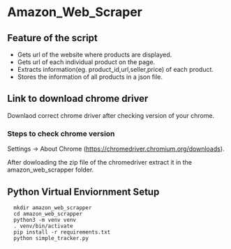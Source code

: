 # Amazon_Web_Scraper

## Feature of the script

- Gets url of the website where products are displayed.
- Gets url of each individual product on the page.
- Extracts information(eg. product_id,url,seller,price) of each product.
- Stores the information of all products in a json file.

## Link to download chrome driver
Downlaod correct chrome driver after checking version of your chrome. 
### Steps to check chrome version
Settings -> About Chrome
(https://chromedriver.chromium.org/downloads).

After dowloading the zip file of the chromedriver extract it in the amazon_web_scrapper folder.

## Python Virtual Enviornment Setup
```
  mkdir amazon_web_scrapper
  cd amazon_web_scrapper
  python3 -m venv venv
  . venv/bin/activate
  pip install -r requirements.txt
  python simple_tracker.py
```
